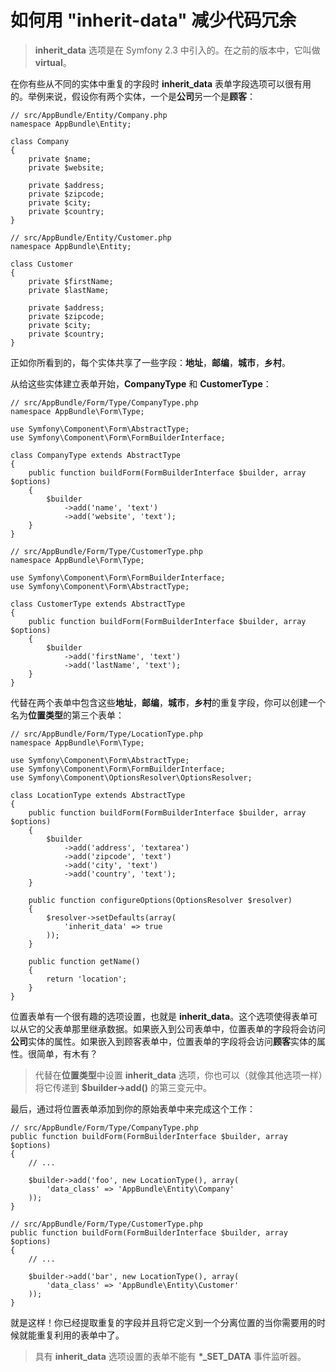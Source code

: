 # 如何用 &quot;inherit-data&quot; 减少代码冗余

>**inherit_data** 选项是在 Symfony 2.3 中引入的。在之前的版本中，它叫做 **virtual**。  

在你有些从不同的实体中重复的字段时 **inherit_data** 表单字段选项可以很有用的。举例来说，假设你有两个实体，一个是**公司**另一个是**顾客**：  

```
// src/AppBundle/Entity/Company.php
namespace AppBundle\Entity;

class Company
{
    private $name;
    private $website;

    private $address;
    private $zipcode;
    private $city;
    private $country;
}
```

```
// src/AppBundle/Entity/Customer.php
namespace AppBundle\Entity;

class Customer
{
    private $firstName;
    private $lastName;

    private $address;
    private $zipcode;
    private $city;
    private $country;
}
```

正如你所看到的，每个实体共享了一些字段：**地址**，**邮编**，**城市**，**乡村**。  

从给这些实体建立表单开始，**CompanyType** 和 **CustomerType**：  

```
// src/AppBundle/Form/Type/CompanyType.php
namespace AppBundle\Form\Type;

use Symfony\Component\Form\AbstractType;
use Symfony\Component\Form\FormBuilderInterface;

class CompanyType extends AbstractType
{
    public function buildForm(FormBuilderInterface $builder, array $options)
    {
        $builder
            ->add('name', 'text')
            ->add('website', 'text');
    }
}
```

```
// src/AppBundle/Form/Type/CustomerType.php
namespace AppBundle\Form\Type;

use Symfony\Component\Form\FormBuilderInterface;
use Symfony\Component\Form\AbstractType;

class CustomerType extends AbstractType
{
    public function buildForm(FormBuilderInterface $builder, array $options)
    {
        $builder
            ->add('firstName', 'text')
            ->add('lastName', 'text');
    }
}
```

代替在两个表单中包含这些**地址**，**邮编**，**城市**，**乡村**的重复字段，你可以创建一个名为**位置类型**的第三个表单：  

```
// src/AppBundle/Form/Type/LocationType.php
namespace AppBundle\Form\Type;

use Symfony\Component\Form\AbstractType;
use Symfony\Component\Form\FormBuilderInterface;
use Symfony\Component\OptionsResolver\OptionsResolver;

class LocationType extends AbstractType
{
    public function buildForm(FormBuilderInterface $builder, array $options)
    {
        $builder
            ->add('address', 'textarea')
            ->add('zipcode', 'text')
            ->add('city', 'text')
            ->add('country', 'text');
    }

    public function configureOptions(OptionsResolver $resolver)
    {
        $resolver->setDefaults(array(
            'inherit_data' => true
        ));
    }

    public function getName()
    {
        return 'location';
    }
}
```

位置表单有一个很有趣的选项设置，也就是 **inherit_data**。这个选项使得表单可以从它的父表单那里继承数据。如果嵌入到公司表单中，位置表单的字段将会访问**公司**实体的属性。如果嵌入到顾客表单中，位置表单的字段将会访问**顾客**实体的属性。很简单，有木有？  

>代替在**位置类型**中设置 **inherit_data** 选项，你也可以（就像其他选项一样）将它传递到 **$builder->add()** 的第三变元中。  

最后，通过将位置表单添加到你的原始表单中来完成这个工作：  

```
// src/AppBundle/Form/Type/CompanyType.php
public function buildForm(FormBuilderInterface $builder, array $options)
{
    // ...

    $builder->add('foo', new LocationType(), array(
        'data_class' => 'AppBundle\Entity\Company'
    ));
}
```

```
// src/AppBundle/Form/Type/CustomerType.php
public function buildForm(FormBuilderInterface $builder, array $options)
{
    // ...

    $builder->add('bar', new LocationType(), array(
        'data_class' => 'AppBundle\Entity\Customer'
    ));
}
```

就是这样！你已经提取重复的字段并且将它定义到一个分离位置的当你需要用的时候就能重复利用的表单中了。  

>具有 **inherit_data** 选项设置的表单不能有 **\*_SET_DATA** 事件监听器。  


